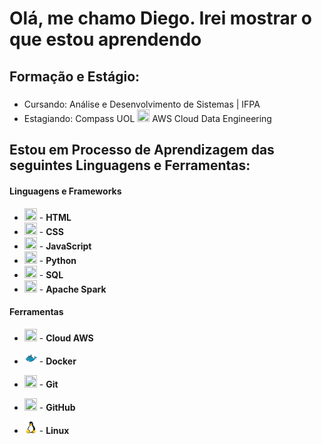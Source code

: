 # Olá, me chamo Diego. Irei mostrar o que estou aprendendo

## Formação e Estágio:
 * Cursando: Análise e Desenvolvimento de Sistemas | IFPA <img src="https://seeklogo.com/images/I/ifpr-instituto-federal-do-parana-icone-logo-E4B5B3D67E-seeklogo.com.png" width="15" height="20"/>
* Estagiando: Compass UOL <img src="https://logospng.org/download/uol/logo-uol-icon-1024.png" width ="20" height ="20"/> AWS Cloud Data Engineering

## Estou em Processo de Aprendizagem das seguintes Linguagens e Ferramentas:
#### Linguagens e Frameworks
* <img src="https://cdn-icons-png.flaticon.com/512/732/732212.png" width="20" height="20"/> - **HTML**
* <img src="https://cdn-icons-png.flaticon.com/512/732/732190.png" width="20" height="20"/> - **CSS**
*	<img src="https://cdn.jsdelivr.net/gh/devicons/devicon/icons/javascript/javascript-original.svg" width="20" height="20"/> - **JavaScript**
* <img src="https://cdn3.iconfinder.com/data/icons/logos-and-brands-adobe/512/267_Python-512.png" width="20" height="20"/> - **Python**
*	<img src="https://www.freeiconspng.com/uploads/sql-server-icon-png-27.png" width="20" height="20"/> - **SQL**
*	<img src="https://cdn.icon-icons.com/icons2/2699/PNG/512/apache_spark_logo_icon_170560.png" width="20" height="20"/> - **Apache Spark**
#### Ferramentas
*	<img src="https://cdn.iconscout.com/icon/free/png-256/aws-1869025-1583149.png" width="20" height="20"/> - **Cloud AWS**
*	<img src="https://raw.githubusercontent.com/devicons/devicon/1119b9f84c0290e0f0b38982099a2bd027a48bf1/icons/docker/docker-original.svg" width="20" height="20"/> - **Docker**
*	<img src="https://git-scm.com/images/logos/downloads/Git-Icon-1788C.png" width="20" height="20"/> - **Git**
*	<img src="https://cdn-icons-png.flaticon.com/512/25/25231.png" width="20" height="20"/> - **GitHub**

*	<img src="https://github.com/devicons/devicon/raw/master/icons/linux/linux-original.svg" width="20" height="20"/> - **Linux**
